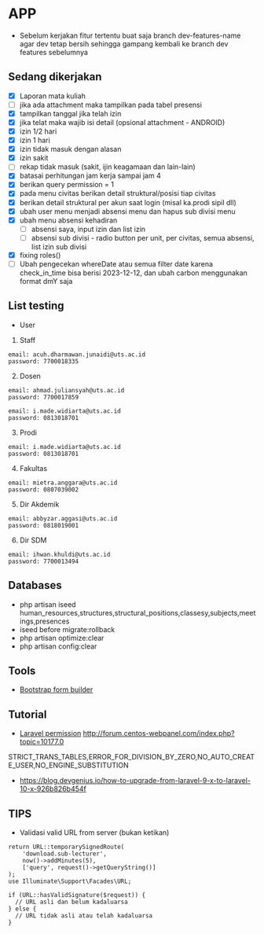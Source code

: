 # APP

-   Sebelum kerjakan fitur tertentu buat saja branch dev-features-name agar dev tetap bersih sehingga gampang kembali ke branch dev features sebelumnya

## Sedang dikerjakan

-   [x] Laporan mata kuliah
-   [ ] jika ada attachment maka tampilkan pada tabel presensi
-   [x] tampilkan tanggal jika telah izin
-   [x] jika telat maka wajib isi detail (opsional attachment - ANDROID)
-   [x] izin 1/2 hari
-   [x] izin 1 hari
-   [x] izin tidak masuk dengan alasan
-   [x] izin sakit
-   [ ] rekap tidak masuk (sakit, ijin keagamaan dan lain-lain)
-   [x] batasai perhitungan jam kerja sampai jam 4
-   [x] berikan query permission = 1
-   [x] pada menu civitas berikan detail struktural/posisi tiap civitas
-   [x] berikan detail struktural per akun saat login (misal ka.prodi sipil dll)
-   [x] ubah user menu menjadi absensi menu dan hapus sub divisi menu
-   [x] ubah menu absensi kehadiran
    -   [ ] absensi saya, input izin dan list izin
    -   [ ] absensi sub divisi - radio button per unit, per civitas, semua absensi, list izin sub divisi
-   [x] fixing roles()
-   [ ] Ubah pengecekan whereDate atau semua filter date karena check_in_time bisa berisi 2023-12-12, dan ubah carbon menggunakan format dmY saja

## List testing

-   User

1. Staff

```
email: acuh.dharmawan.junaidi@uts.ac.id
password: 7700018335
```

2. Dosen

```
email: ahmad.juliansyah@uts.ac.id
password: 7700017859

email: i.made.widiarta@uts.ac.id
password: 0813018701
```

3. Prodi

```
email: i.made.widiarta@uts.ac.id
password: 0813018701
```

4. Fakultas

```
email: mietra.anggara@uts.ac.id
password: 0807039002
```

5. Dir Akdemik

```
email: abbyzar.aggasi@uts.ac.id
password: 0818019001
```

6. Dir SDM

```
email: ihwan.khuldi@uts.ac.id
password: 7700013494
```

## Databases

-   php artisan iseed human_resources,structures,structural_positions,classesy,subjects,meetings,presences
-   iseed before migrate:rollback
-   php artisan optimize:clear
-   php artisan config:clear

## Tools

-   [Bootstrap form builder](https://startbootstrap.com/sb-form-builder)

## Tutorial

-   [Laravel permission](https://imansugirman.com/menggunakan-laravel-permission-dari-spatie)
    http://forum.centos-webpanel.com/index.php?topic=10177.0

STRICT_TRANS_TABLES,ERROR_FOR_DIVISION_BY_ZERO,NO_AUTO_CREATE_USER,NO_ENGINE_SUBSTITUTION

-   https://blog.devgenius.io/how-to-upgrade-from-laravel-9-x-to-laravel-10-x-926b826b454f

## TIPS

-   Validasi valid URL from server (bukan ketikan)

```
return URL::temporarySignedRoute(
    'download.sub-lecturer',
    now()->addMinutes(5),
    ['query', request()->getQueryString()]
);
use Illuminate\Support\Facades\URL;

if (URL::hasValidSignature($request)) {
  // URL asli dan belum kadaluarsa
} else {
  // URL tidak asli atau telah kadaluarsa
}
```
